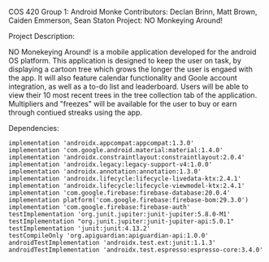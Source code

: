 COS 420 Group 1: Android Monke
Contributors: Declan Brinn, Matt Brown, Caiden Emmerson, Sean Staton
Project: NO Monkeying Around!

Project Description:

NO Monekeying Around! is a mobile application developed for the android OS platform. This application is designed to keep the user on task, by displaying a cartoon tree which grows the longer the user is engaed with the app. It will also feature calendar functionality and Goole account integration, as well as a to-do list and leaderboard. Users will be able to view their 10 most recent trees in the tree collection tab of the application. Multipliers and "freezes" will be available for the user to buy or earn through contiued streaks using the app. 

Dependencies: 

    implementation 'androidx.appcompat:appcompat:1.3.0'
    implementation 'com.google.android.material:material:1.4.0'
    implementation 'androidx.constraintlayout:constraintlayout:2.0.4'
    implementation 'androidx.legacy:legacy-support-v4:1.0.0'
    implementation 'androidx.annotation:annotation:1.3.0'
    implementation 'androidx.lifecycle:lifecycle-livedata-ktx:2.4.1'
    implementation 'androidx.lifecycle:lifecycle-viewmodel-ktx:2.4.1'
    implementation 'com.google.firebase:firebase-database:20.0.4'
    implementation platform('com.google.firebase:firebase-bom:29.3.0')
    implementation 'com.google.firebase:firebase-auth'
    testImplementation 'org.junit.jupiter:junit-jupiter:5.8.0-M1'
    testImplementation "org.junit.jupiter:junit-jupiter-api:5.0.1"
    testImplementation 'junit:junit:4.13.2'
    testCompileOnly 'org.apiguardian:apiguardian-api:1.0.0'
    androidTestImplementation 'androidx.test.ext:junit:1.1.3'
    androidTestImplementation 'androidx.test.espresso:espresso-core:3.4.0'
